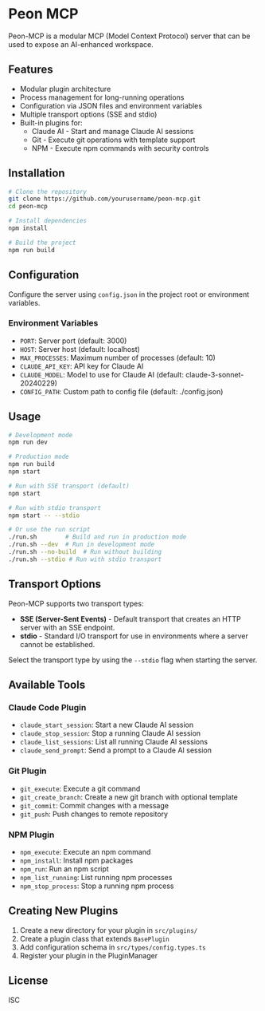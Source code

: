 # Peon MCP

Peon-MCP is a modular MCP (Model Context Protocol) server that can be used to expose an AI-enhanced workspace.

## Features

- Modular plugin architecture
- Process management for long-running operations
- Configuration via JSON files and environment variables
- Multiple transport options (SSE and stdio)
- Built-in plugins for:
  - Claude AI - Start and manage Claude AI sessions
  - Git - Execute git operations with template support
  - NPM - Execute npm commands with security controls

## Installation

```bash
# Clone the repository
git clone https://github.com/yourusername/peon-mcp.git
cd peon-mcp

# Install dependencies
npm install

# Build the project
npm run build
```

## Configuration

Configure the server using `config.json` in the project root or environment variables.

### Environment Variables

- `PORT`: Server port (default: 3000)
- `HOST`: Server host (default: localhost)
- `MAX_PROCESSES`: Maximum number of processes (default: 10)
- `CLAUDE_API_KEY`: API key for Claude AI
- `CLAUDE_MODEL`: Model to use for Claude AI (default: claude-3-sonnet-20240229)
- `CONFIG_PATH`: Custom path to config file (default: ./config.json)

## Usage

```bash
# Development mode
npm run dev

# Production mode
npm run build
npm start

# Run with SSE transport (default)
npm start

# Run with stdio transport
npm start -- --stdio

# Or use the run script
./run.sh        # Build and run in production mode
./run.sh --dev  # Run in development mode
./run.sh --no-build  # Run without building
./run.sh --stdio # Run with stdio transport
```

## Transport Options

Peon-MCP supports two transport types:

- **SSE (Server-Sent Events)** - Default transport that creates an HTTP server with an SSE endpoint.
- **stdio** - Standard I/O transport for use in environments where a server cannot be established.

Select the transport type by using the `--stdio` flag when starting the server.

## Available Tools

### Claude Code Plugin

- `claude_start_session`: Start a new Claude AI session
- `claude_stop_session`: Stop a running Claude AI session
- `claude_list_sessions`: List all running Claude AI sessions
- `claude_send_prompt`: Send a prompt to a Claude AI session

### Git Plugin

- `git_execute`: Execute a git command
- `git_create_branch`: Create a new git branch with optional template
- `git_commit`: Commit changes with a message
- `git_push`: Push changes to remote repository

### NPM Plugin

- `npm_execute`: Execute an npm command
- `npm_install`: Install npm packages
- `npm_run`: Run an npm script
- `npm_list_running`: List running npm processes
- `npm_stop_process`: Stop a running npm process

## Creating New Plugins

1. Create a new directory for your plugin in `src/plugins/`
2. Create a plugin class that extends `BasePlugin`
3. Add configuration schema in `src/types/config.types.ts`
4. Register your plugin in the PluginManager

## License

ISC
